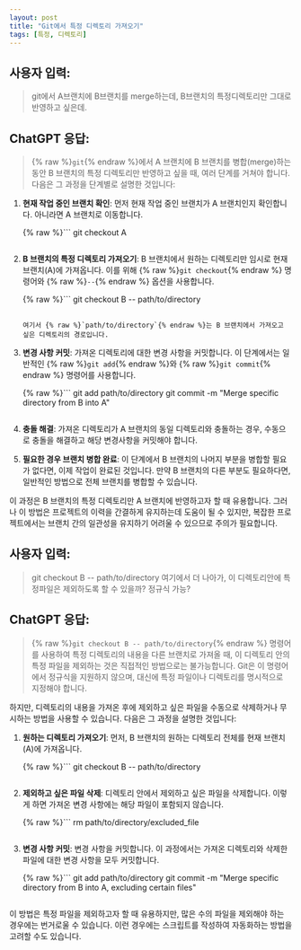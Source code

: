 ```yaml
---
layout: post
title: "Git에서 특정 디렉토리 가져오기"
tags: [특정, 디렉토리]
---
```


## 사용자 입력:
> git에서 A브랜치에 B브랜치를 merge하는데, B브랜치의 특정디렉토리만 그대로 반영하고 싶은데.

## ChatGPT 응답:
> {% raw %}`git`{% endraw %}에서 A 브랜치에 B 브랜치를 병합(merge)하는 동안 B 브랜치의 특정 디렉토리만 반영하고 싶을 때, 여러 단계를 거쳐야 합니다. 다음은 그 과정을 단계별로 설명한 것입니다:

1. **현재 작업 중인 브랜치 확인**: 먼저 현재 작업 중인 브랜치가 A 브랜치인지 확인합니다. 아니라면 A 브랜치로 이동합니다.

   {% raw %}```
   git checkout A
   ```{% endraw %}

2. **B 브랜치의 특정 디렉토리 가져오기**: B 브랜치에서 원하는 디렉토리만 임시로 현재 브랜치(A)에 가져옵니다. 이를 위해 {% raw %}`git checkout`{% endraw %} 명령어와 {% raw %}`--`{% endraw %} 옵션을 사용합니다.

   {% raw %}```
   git checkout B -- path/to/directory
   ```{% endraw %}

   여기서 {% raw %}`path/to/directory`{% endraw %}는 B 브랜치에서 가져오고 싶은 디렉토리의 경로입니다.

3. **변경 사항 커밋**: 가져온 디렉토리에 대한 변경 사항을 커밋합니다. 이 단계에서는 일반적인 {% raw %}`git add`{% endraw %}와 {% raw %}`git commit`{% endraw %} 명령어를 사용합니다.

   {% raw %}```
   git add path/to/directory
   git commit -m "Merge specific directory from B into A"
   ```{% endraw %}

4. **충돌 해결**: 가져온 디렉토리가 A 브랜치의 동일 디렉토리와 충돌하는 경우, 수동으로 충돌을 해결하고 해당 변경사항을 커밋해야 합니다.

5. **필요한 경우 브랜치 병합 완료**: 이 단계에서 B 브랜치의 나머지 부분을 병합할 필요가 없다면, 이제 작업이 완료된 것입니다. 만약 B 브랜치의 다른 부분도 필요하다면, 일반적인 방법으로 전체 브랜치를 병합할 수 있습니다.

이 과정은 B 브랜치의 특정 디렉토리만 A 브랜치에 반영하고자 할 때 유용합니다. 그러나 이 방법은 프로젝트의 이력을 간결하게 유지하는데 도움이 될 수 있지만, 복잡한 프로젝트에서는 브랜치 간의 일관성을 유지하기 어려울 수 있으므로 주의가 필요합니다.

## 사용자 입력:
> git checkout B -- path/to/directory 여기에서 더 나아가, 이 디렉토리안에 특정파일은 제외하도록 할 수 있을까? 정규식 가능?

## ChatGPT 응답:
> {% raw %}`git checkout B -- path/to/directory`{% endraw %} 명령어를 사용하여 특정 디렉토리의 내용을 다른 브랜치로 가져올 때, 이 디렉토리 안의 특정 파일을 제외하는 것은 직접적인 방법으로는 불가능합니다. Git은 이 명령어에서 정규식을 지원하지 않으며, 대신에 특정 파일이나 디렉토리를 명시적으로 지정해야 합니다.

하지만, 디렉토리의 내용을 가져온 후에 제외하고 싶은 파일을 수동으로 삭제하거나 무시하는 방법을 사용할 수 있습니다. 다음은 그 과정을 설명한 것입니다:

1. **원하는 디렉토리 가져오기**: 먼저, B 브랜치의 원하는 디렉토리 전체를 현재 브랜치(A)에 가져옵니다.

   {% raw %}```
   git checkout B -- path/to/directory
   ```{% endraw %}

2. **제외하고 싶은 파일 삭제**: 디렉토리 안에서 제외하고 싶은 파일을 삭제합니다. 이렇게 하면 가져온 변경 사항에는 해당 파일이 포함되지 않습니다.

   {% raw %}```
   rm path/to/directory/excluded_file
   ```{% endraw %}

3. **변경 사항 커밋**: 변경 사항을 커밋합니다. 이 과정에서는 가져온 디렉토리와 삭제한 파일에 대한 변경 사항을 모두 커밋합니다.

   {% raw %}```
   git add path/to/directory
   git commit -m "Merge specific directory from B into A, excluding certain files"
   ```{% endraw %}

이 방법은 특정 파일을 제외하고자 할 때 유용하지만, 많은 수의 파일을 제외해야 하는 경우에는 번거로울 수 있습니다. 이런 경우에는 스크립트를 작성하여 자동화하는 방법을 고려할 수도 있습니다.

